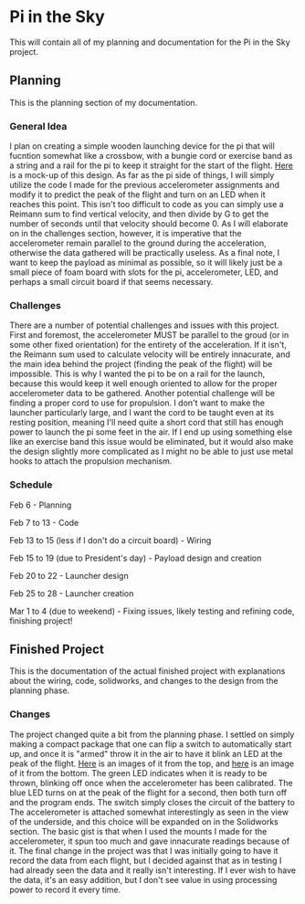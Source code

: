 # Pi in the Sky
This will contain all of my planning and documentation for the Pi in the Sky project.

## Planning
This is the planning section of my documentation.

### General Idea
I plan on creating a simple wooden launching device for the pi that will fucntion somewhat like a crossbow, with a bungie cord or exercise band as a string and a rail for the pi to keep it straight for the start of the flight.
[Here](https://github.com/aralsto/Pi_in_the_Sky/blob/master/Planning_Images/mockup.png) is a mock-up of this design. As far as the pi side of things, I will simply utilize the code I made for the previous accelerometer assignments and modify it to predict the peak of the flight and turn on an LED when
it reaches this point. This isn't too difficult to code as you can simply use a Reimann sum to find vertical velocity, and then divide by G to get the number of seconds until that velocity should become 0. As I will
elaborate on in the challenges section, however, it is imperative that the accelerometer remain parallel to the ground during the acceleration, otherwise the data gathered will be practically useless. As a final note, I 
want to keep the payload as minimal as possible, so it will likely just be a small piece of foam board with slots for the pi, accelerometer, LED, and perhaps a small circuit board if that seems necessary.

### Challenges
There are a number of potential challenges and issues with this project. First and foremost, the accelerometer MUST be parallel to the groud (or in some other fixed orientation) for the entirety of the acceleration.
If it isn't, the Reimann sum used to calculate velocity will be entirely innacurate, and the main idea behind the project (finding the peak of the flight) will be impossible. This is why I wanted the pi to be on a rail
for the launch, because this would keep it well enough oriented to allow for the proper accelerometer data to be gathered.
Another potential challenge will be finding a proper cord to use for propulsion. I don't want to make the launcher particularly large, and I want the cord to be taught even at its resting position,
meaning I'll need quite a short cord that still has enough power to launch the pi some feet in the air. If I end up using something else like an exercise band this issue would be eliminated, but it would also make the design
slightly more complicated as I might no be able to just use metal hooks to attach the propulsion mechanism.

### Schedule
Feb 6 - Planning

Feb 7 to 13 - Code

Feb 13 to 15 (less if I don't do a circuit board) - Wiring

Feb 15 to 19 (due to President's day) - Payload design and creation

Feb 20 to 22 - Launcher design

Feb 25 to 28 - Launcher creation

Mar 1 to 4 (due to weekend) - Fixing issues, likely testing and refining code, finishing project!

## Finished Project
This is the documentation of the actual finished project with explanations about the wiring, code, solidworks, and changes to the design from the planning phase.

### Changes
The project changed quite a bit from the planning phase. I settled on simply making a compact package that one can flip a switch to automatically start up, and once it is "armed" throw it in the air to have it
blink an LED at the peak of the flight. [Here](https://github.com/aralsto/Pi_in_the_Sky/blob/master/Images/Overview.png) is an images of it from the top, and [here](https://github.com/aralsto/Pi_in_the_Sky/blob/master/Images/Underview.png) is an image of it from the bottom. The green LED indicates when it is ready to be thrown, blinking off once when the accelerometer has been calibrated. The blue LED turns on at the peak of the flight
for a second, then both turn off and the program ends. The switch simply closes the circuit of the battery to The accelerometer is attached somewhat interestingly as seen in the view of the underside, and this choice will be
expanded on in the Solidworks section. The basic gist is that when I used the mounts I made for the accelerometer, it spun too much and gave innacurate readings because of it. The final change in the project was that I was
initially going to have it record the data from each flight, but I decided against that as in testing I had already seen the data and it really isn't interesting. If I ever wish to have the data, it's an easy addition,
but I don't see value in using processing power to record it every time.
